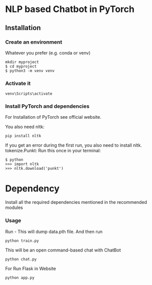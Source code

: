 # NLP based Chatbot in PyTorch

## Installation

### Create an environment

Whatever you prefer (e.g. conda or venv)

```
mkdir myproject
$ cd myproject
$ python3 -m venv venv
```

### Activate it

```
venv\Scripts\activate
```

### Install PyTorch and dependencies

For Installation of PyTorch see official website.

You also need nltk:
```
pip install nltk
```
If you get an error during the first run, you also need to install nltk. tokenize.Punkt: Run this once in your terminal:

```
$ python
>>> import nltk
>>> nltk.download('punkt')
```

# Dependency
Install all the required dependencies mentioned in the recommended modules

### Usage

Run - This will dump data.pth file. And then run
```
python train.py
```
This will be an open command-based chat with ChatBot
```
python chat.py
```
For Run Flask in Website 
```
python app.py
```



